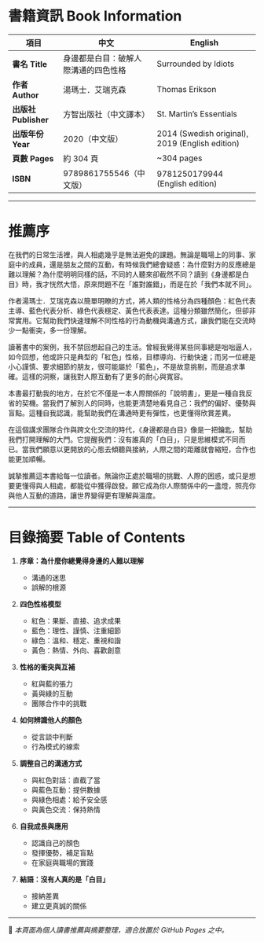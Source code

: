 # 書籍資訊 Book Information  

| 項目 | 中文 | English |
|------|------|---------|
| **書名 Title** | 身邊都是白目：破解人際溝通的四色性格 | Surrounded by Idiots |
| **作者 Author** | 湯瑪士．艾瑞克森 | Thomas Erikson |
| **出版社 Publisher** | 方智出版社（中文譯本） | St. Martin’s Essentials |
| **出版年份 Year** | 2020（中文版） | 2014 (Swedish original), 2019 (English edition) |
| **頁數 Pages** | 約 304 頁 | ~304 pages |
| **ISBN** | 9789861755546（中文版） | 9781250179944 (English edition) |

---

# 推薦序  

在我們的日常生活裡，與人相處幾乎是無法避免的課題。無論是職場上的同事、家庭中的成員，還是朋友之間的互動，有時候我們總會疑惑：為什麼對方的反應總是難以理解？為什麼明明同樣的話，不同的人聽來卻截然不同？讀到《身邊都是白目》時，我才恍然大悟，原來問題不在「誰對誰錯」，而是在於「我們本就不同」。  

作者湯瑪士．艾瑞克森以簡單明瞭的方式，將人類的性格分為四種顏色：紅色代表主導、藍色代表分析、綠色代表穩定、黃色代表表達。這種分類雖然簡化，但卻非常實用。它幫助我們快速理解不同性格的行為動機與溝通方式，讓我們能在交流時少一點衝突，多一份理解。  

讀著書中的案例，我不禁回想起自己的生活。曾經我覺得某些同事總是咄咄逼人，如今回想，他或許只是典型的「紅色」性格，目標導向、行動快速；而另一位總是小心謹慎、要求細節的朋友，很可能屬於「藍色」，不是故意挑剔，而是追求準確。這樣的洞察，讓我對人際互動有了更多的耐心與寬容。  

本書最打動我的地方，在於它不僅是一本人際關係的「說明書」，更是一種自我反省的契機。當我們了解別人的同時，也能更清楚地看見自己：我們的偏好、優勢與盲點。這種自我認識，能幫助我們在溝通時更有彈性，也更懂得欣賞差異。  

在這個講求團隊合作與跨文化交流的時代，《身邊都是白目》像是一把鑰匙，幫助我們打開理解的大門。它提醒我們：沒有誰真的「白目」，只是思維模式不同而已。當我們願意以更開放的心態去傾聽與接納，人際之間的距離就會縮短，合作也能更加順暢。  

誠摯推薦這本書給每一位讀者。無論你正處於職場的挑戰、人際的困惑，或只是想要更懂得與人相處，都能從中獲得啟發。願它成為你人際關係中的一盞燈，照亮你與他人互動的道路，讓世界變得更有理解與溫度。  

---

# 目錄摘要 Table of Contents  

1. **序章：為什麼你總覺得身邊的人難以理解**  
   - 溝通的迷思  
   - 誤解的根源  

2. **四色性格模型**  
   - 紅色：果斷、直接、追求成果  
   - 藍色：理性、謹慎、注重細節  
   - 綠色：溫和、穩定、重視和諧  
   - 黃色：熱情、外向、喜歡創意  

3. **性格的衝突與互補**  
   - 紅與藍的張力  
   - 黃與綠的互動  
   - 團隊合作中的挑戰  

4. **如何辨識他人的顏色**  
   - 從言談中判斷  
   - 行為模式的線索  

5. **調整自己的溝通方式**  
   - 與紅色對話：直截了當  
   - 與藍色互動：提供數據  
   - 與綠色相處：給予安全感  
   - 與黃色交流：保持熱情  

6. **自我成長與應用**  
   - 認識自己的顏色  
   - 發揮優勢，補足盲點  
   - 在家庭與職場的實踐  

7. **結語：沒有人真的是「白目」**  
   - 接納差異  
   - 建立更真誠的關係  

---

📖 *本頁面為個人讀書推薦與摘要整理，適合放置於 GitHub Pages 之中。*
